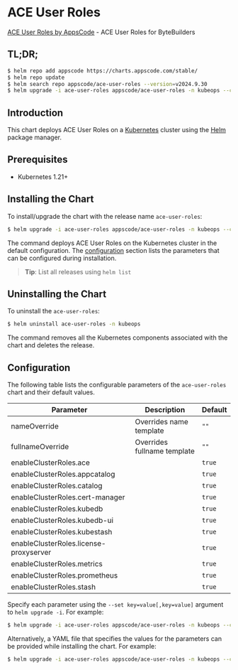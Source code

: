 # ACE User Roles

[ACE User Roles by AppsCode](https://github.com/kubeops/ui-server) - ACE User Roles for ByteBuilders

## TL;DR;

```bash
$ helm repo add appscode https://charts.appscode.com/stable/
$ helm repo update
$ helm search repo appscode/ace-user-roles --version=v2024.9.30
$ helm upgrade -i ace-user-roles appscode/ace-user-roles -n kubeops --create-namespace --version=v2024.9.30
```

## Introduction

This chart deploys ACE User Roles on a [Kubernetes](http://kubernetes.io) cluster using the [Helm](https://helm.sh) package manager.

## Prerequisites

- Kubernetes 1.21+

## Installing the Chart

To install/upgrade the chart with the release name `ace-user-roles`:

```bash
$ helm upgrade -i ace-user-roles appscode/ace-user-roles -n kubeops --create-namespace --version=v2024.9.30
```

The command deploys ACE User Roles on the Kubernetes cluster in the default configuration. The [configuration](#configuration) section lists the parameters that can be configured during installation.

> **Tip**: List all releases using `helm list`

## Uninstalling the Chart

To uninstall the `ace-user-roles`:

```bash
$ helm uninstall ace-user-roles -n kubeops
```

The command removes all the Kubernetes components associated with the chart and deletes the release.

## Configuration

The following table lists the configurable parameters of the `ace-user-roles` chart and their default values.

|               Parameter                |         Description         |      Default      |
|----------------------------------------|-----------------------------|-------------------|
| nameOverride                           | Overrides name template     | <code>""</code>   |
| fullnameOverride                       | Overrides fullname template | <code>""</code>   |
| enableClusterRoles.ace                 |                             | <code>true</code> |
| enableClusterRoles.appcatalog          |                             | <code>true</code> |
| enableClusterRoles.catalog             |                             | <code>true</code> |
| enableClusterRoles.cert-manager        |                             | <code>true</code> |
| enableClusterRoles.kubedb              |                             | <code>true</code> |
| enableClusterRoles.kubedb-ui           |                             | <code>true</code> |
| enableClusterRoles.kubestash           |                             | <code>true</code> |
| enableClusterRoles.license-proxyserver |                             | <code>true</code> |
| enableClusterRoles.metrics             |                             | <code>true</code> |
| enableClusterRoles.prometheus          |                             | <code>true</code> |
| enableClusterRoles.stash               |                             | <code>true</code> |


Specify each parameter using the `--set key=value[,key=value]` argument to `helm upgrade -i`. For example:

```bash
$ helm upgrade -i ace-user-roles appscode/ace-user-roles -n kubeops --create-namespace --version=v2024.9.30 --set -- generate from values file --
```

Alternatively, a YAML file that specifies the values for the parameters can be provided while
installing the chart. For example:

```bash
$ helm upgrade -i ace-user-roles appscode/ace-user-roles -n kubeops --create-namespace --version=v2024.9.30 --values values.yaml
```
